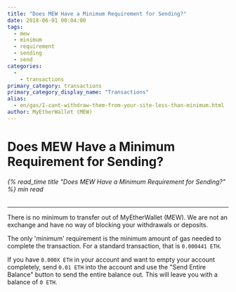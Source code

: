 ```yaml
---
title: "Does MEW Have a Minimum Requirement for Sending?"
date: 2018-06-01 00:04:00
tags:
  - mew
  - minimum
  - requirement
  - sending
  - send
categories:
  - 
    - transactions
primary_category: transactions
primary_category_display_name: "Transactions"
alias:
  - en/gas/I-cant-withdraw-them-from-your-site-less-than-minimum.html
author: MyEtherWallet (MEW)
---
```


# **Does MEW Have a Minimum Requirement for Sending?**

###### {% read_time title "Does MEW Have a Minimum Requirement for Sending?" %} min read

* * *

There is no minimum to transfer out of MyEtherWallet (MEW). We are not an exchange and have no way of blocking your withdrawals or deposits.

The only 'minimum' requirement is the minimum amount of gas needed to complete the transaction. For a standard transaction, that is `0.000441 ETH`.

If you have `0.000X ETH` in your account and want to empty your account completely, send `0.01 ETH` into the account and use the "Send Entire Balance" button to send the entire balance out. This will leave you with a balance of `0 ETH`.
